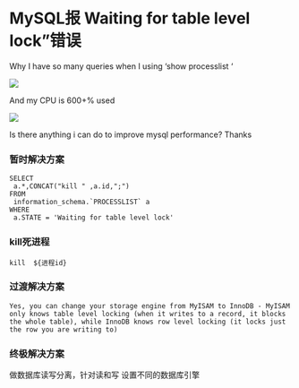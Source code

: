 MySQL报 Waiting for table level lock”错误
=========================================

Why I have so many queries when I using ‘show processlist ‘

![](http://biangbiangpic.b0.upaiyun.com/blog/813c4f871febfbf160071da9550609e8.jpg)

And my CPU is 600+% used

![](http://biangbiangpic.b0.upaiyun.com/blog/1d5846740595a2e770106b38606ab878.jpg)

Is there anything i can do to improve mysql performance? Thanks

### 暂时解决方案 

    SELECT
     a.*,CONCAT("kill " ,a.id,";") 
    FROM
     information_schema.`PROCESSLIST` a
    WHERE
     a.STATE = 'Waiting for table level lock'

### kill死进程

    kill  ${进程id}

### 过渡解决方案

    Yes, you can change your storage engine from MyISAM to InnoDB - MyISAM only knows table level locking (when it writes to a record, it blocks the whole table), while InnoDB knows row level locking (it locks just the row you are writing to)

### 终极解决方案
 
做数据库读写分离，针对读和写 设置不同的数据库引擎

